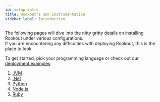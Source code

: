 ```yaml
---
id: setup-intro
title: Rookout's SDK Instrumentation
sidebar_label: Introduction
---
```

The following pages will dive into the nitty gritty details on installing Rookout under various configurations.  
If you are encountering any difficulties with deploying Rookout, this is the place to look.

To get started, pick your programming language or check out our [deployment examples](deployment-examples.md):

1.  [JVM](jvm-setup.mdx)
2.  [.Net](dotnet-setup.mdx)
3.  [Python](python-setup.mdx)
4.  [Node.js](node-setup.mdx)
5.  [Ruby](ruby-setup.mdx)
